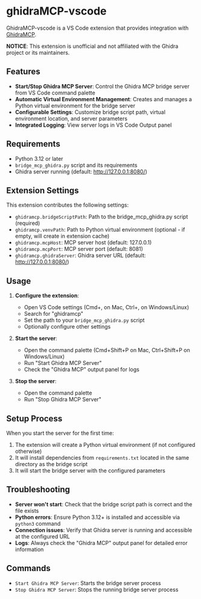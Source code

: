 # ghidraMCP-vscode

GhidraMCP-vscode is a VS Code extension that provides integration with [GhidraMCP](https://github.com/LaurieWired/GhidraMCP).

**NOTICE**: This extension is unofficial and not affiliated with the Ghidra project or its maintainers.

## Features

- **Start/Stop Ghidra MCP Server**: Control the Ghidra MCP bridge server from VS Code command palette
- **Automatic Virtual Environment Management**: Creates and manages a Python virtual environment for the bridge server
- **Configurable Settings**: Customize bridge script path, virtual environment location, and server parameters
- **Integrated Logging**: View server logs in VS Code Output panel

## Requirements

- Python 3.12 or later
- `bridge_mcp_ghidra.py` script and its requirements
- Ghidra server running (default: http://127.0.0.1:8080/)

## Extension Settings

This extension contributes the following settings:

* `ghidramcp.bridgeScriptPath`: Path to the bridge_mcp_ghidra.py script (required)
* `ghidramcp.venvPath`: Path to Python virtual environment (optional - if empty, will create in extension cache)
* `ghidramcp.mcpHost`: MCP server host (default: 127.0.0.1)
* `ghidramcp.mcpPort`: MCP server port (default: 8081)  
* `ghidramcp.ghidraServer`: Ghidra server URL (default: http://127.0.0.1:8080/)

## Usage

1. **Configure the extension**:
   - Open VS Code settings (Cmd+, on Mac, Ctrl+, on Windows/Linux)
   - Search for "ghidramcp"
   - Set the path to your `bridge_mcp_ghidra.py` script
   - Optionally configure other settings

2. **Start the server**:
   - Open the command palette (Cmd+Shift+P on Mac, Ctrl+Shift+P on Windows/Linux)
   - Run "Start Ghidra MCP Server"
   - Check the "Ghidra MCP" output panel for logs

3. **Stop the server**:
   - Open the command palette
   - Run "Stop Ghidra MCP Server"

## Setup Process

When you start the server for the first time:

1. The extension will create a Python virtual environment (if not configured otherwise)
2. It will install dependencies from `requirements.txt` located in the same directory as the bridge script
3. It will start the bridge server with the configured parameters

## Troubleshooting

- **Server won't start**: Check that the bridge script path is correct and the file exists
- **Python errors**: Ensure Python 3.12+ is installed and accessible via `python3` command
- **Connection issues**: Verify that Ghidra server is running and accessible at the configured URL
- **Logs**: Always check the "Ghidra MCP" output panel for detailed error information

## Commands

- `Start Ghidra MCP Server`: Starts the bridge server process
- `Stop Ghidra MCP Server`: Stops the running bridge server process
